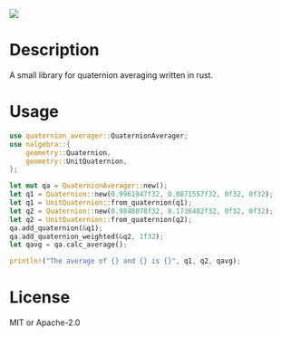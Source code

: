 ![](https://docs.rs/quaternion_averager/badge.svg)

# Description
A small library for quaternion averaging written in rust.

# Usage
``` Rust
use quaternion_averager::QuaternionAverager;
use nalgebra::{
    geometry::Quaternion,
    geometry::UnitQuaternion,
};

let mut qa = QuaternionAverager::new();
let q1 = Quaternion::new(0.9961947f32, 0.0871557f32, 0f32, 0f32);
let q1 = UnitQuaternion::from_quaternion(q1);
let q2 = Quaternion::new(0.9848078f32, 0.1736482f32, 0f32, 0f32);
let q2 = UnitQuaternion::from_quaternion(q2);
qa.add_quaternion(&q1);
qa.add_quaternion_weighted(&q2, 1f32);
let qavg = qa.calc_average();

println!("The average of {} and {} is {}", q1, q2, qavg);
```

# License
MIT or Apache-2.0